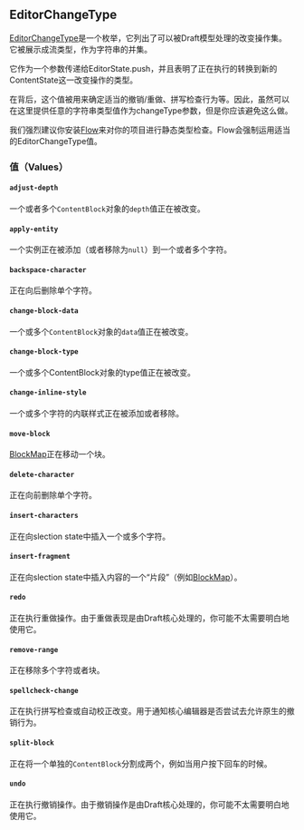 ## EditorChangeType

[EditorChangeType](https://github.com/facebook/draft-js/blob/master/src/model/immutable/EditorChangeType.js)是一个枚举，它列出了可以被Draft模型处理的改变操作集。它被展示成流类型，作为字符串的并集。

它作为一个参数传递给EditorState.push，并且表明了正在执行的转换到新的ContentState这一改变操作的类型。

在背后，这个值被用来确定适当的撤销/重做、拼写检查行为等。因此，虽然可以在这里提供任意的字符串类型值作为changeType参数，但是你应该避免这么做。

我们强烈建议你安装[Flow](https://flow.org/)来对你的项目进行静态类型检查。Flow会强制运用适当的EditorChangeType值。

### 值（Values）

#### `adjust-depth`

一个或者多个`ContentBlock`对象的`depth`值正在被改变。

#### `apply-entity`

一个实例正在被添加（或者移除为`null`）到一个或者多个字符。

#### `backspace-character`

正在向后删除单个字符。

#### `change-block-data`

一个或多个`ContentBlock`对象的`data`值正在被改变。

#### `change-block-type`

一个或多个ContentBlock对象的type值正在被改变。

#### `change-inline-style`

一个或多个字符的内联样式正在被添加或者移除。

#### `move-block`

[BlockMap](https://github.com/facebook/draft-js/blob/master/src/model/immutable/BlockMap.js)正在移动一个块。

#### `delete-character`

正在向前删除单个字符。

#### `insert-characters`

正在向slection state中插入一个或多个字符。

#### `insert-fragment`

正在向slection state中插入内容的一个“片段”（例如[BlockMap](https://github.com/facebook/draft-js/blob/master/src/model/immutable/BlockMap.js)）。

#### `redo`

正在执行重做操作。由于重做表现是由Draft核心处理的，你可能不太需要明白地使用它。

#### `remove-range`

正在移除多个字符或者块。

#### `spellcheck-change`

正在执行拼写检查或自动校正改变。用于通知核心编辑器是否尝试去允许原生的撤销行为。

#### `split-block`

正在将一个单独的`ContentBlock`分割成两个，例如当用户按下回车的时候。

#### `undo`

正在执行撤销操作。由于撤销操作是由Draft核心处理的，你可能不太需要明白地使用它。

